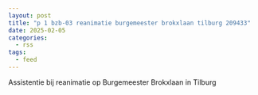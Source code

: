 ```yaml
---
layout: post
title: "p 1 bzb-03 reanimatie burgemeester brokxlaan tilburg 209433"
date: 2025-02-05
categories: 
  - rss
tags: 
  - feed
---
```


Assistentie bij reanimatie op Burgemeester Brokxlaan in Tilburg
